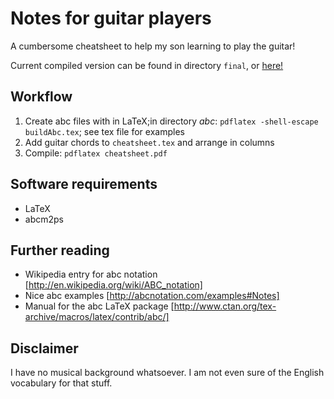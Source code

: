 Notes for guitar players
=====

A cumbersome cheatsheet to help my son learning to play the guitar!


Current compiled version can be found in directory `final`, or [here!](blob/master/final/cheatsheet-v1.0.pdf)


Workflow
----

1. Create abc files with in LaTeX;in directory *abc*: `pdflatex -shell-escape buildAbc.tex`; see tex file for examples
1. Add guitar chords to `cheatsheet.tex` and arrange in columns
1. Compile: `pdflatex cheatsheet.pdf`



Software requirements
----
- LaTeX
- abcm2ps


Further reading
----

- Wikipedia entry for abc notation [http://en.wikipedia.org/wiki/ABC_notation]
- Nice abc examples [http://abcnotation.com/examples#Notes]
- Manual for the abc LaTeX package [http://www.ctan.org/tex-archive/macros/latex/contrib/abc/]

Disclaimer
----
I have no musical background whatsoever. I am not even sure of the English vocabulary for that stuff.
